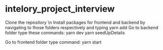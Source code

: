 # intelory_project_interview
Clone the repository \n
Install packages for frontend and backend by navigating to those folders respectively and typing yarn add
Go to backend folder type these commands: 
yarn dev
yarn seedUpDetails

Go to frontend folder type command:
yarn start
